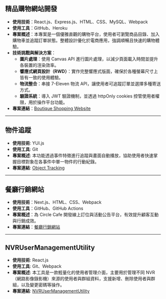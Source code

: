 

## 精品購物網站開發

- **使用技術**：React.js、Express.js、HTML、CSS、MySQL、Webpack
- **使用工具**：GitHub、Heroku
- **專案概述**：本專案是一個優雅直觀的購物平台，使用者可瀏覽商品目錄、加入購物車並追蹤訂單狀態。整體設計優化於電商應用，強調順暢且快速的購物體驗。  
- **技術挑戰與解決方案**：  
  - **圖片處理**：使用 Canvas API 進行圖片處理，以減少頁面載入時間並提升各裝置的渲染效率。  
  - **響應式網頁設計（RWD）**：實作完整響應式版面，確保於各種螢幕尺寸上皆有一致的使用體驗。  
  - **物流整合**：串接 7-Eleven 物流 API，讓使用者可追蹤訂單並選擇多種寄送方式。  
  - **驗證系統**：導入 JWT 驗證機制，並透過 httpOnly cookies 控管使用者權限，用於操作平台功能。  
- **專案連結**：[Boutique Shopping Website](https://londoner-store-387fd8edcda3.herokuapp.com/)

---

## 物件追蹤
- **使用技術**: YUI.js
- **使用工具**: Git  
- **專案概述**: 本功能透過事件特徵進行追蹤與畫面自動播放，協助使用者快速掌握目標對象在各事件中單一物件的行動紀錄。
- **專案連結**: [Object Tracking](https://github.com/csdsdasdcwcwadx/ObjectTracking)

---

## 餐廳行銷網站

- **使用技術**：Next.js、HTML、CSS、Webpack  
- **使用工具**：GitHub、GitHub Actions  
- **專案概述**：為 Circle Cafe 開發線上訂位與活動公告平台，有效提升顧客互動與行銷成效。  
- **專案連結**：[餐廳行銷網站](https://csdsdasdcwcwadx.github.io/circle-cafe/)

---

## NVRUserManagementUtility
- **使用技術**: React.js
- **使用工具**: Git、Webpack
- **專案概述**: 本工具是一款輕量化的使用者管理介面，主要用於管理不同 NVR（網路影像錄影機）來源的使用者與群組資料，支援新增、刪除使用者與群組，以及變更密碼等操作。
- **專案連結**: [NVRUserManagementUtility](https://github.com/csdsdasdcwcwadx/NVRUserManagementUtility)
